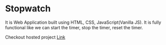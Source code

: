 # Stopwatch
It is Web Application built using HTML, CSS, JavaScript(Vanilla JS). It is fully functional like we can start the timer, stop the timer, reset the timer.

Checkout hosted project
<a href="https://saurabhkoli74.github.io/Stopwatch/">Link</a>
